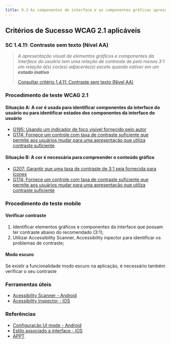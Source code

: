 ```yaml
---
title: 9.3 As componentes de interface e as componentes gráficas apresentam-se com um rácio de contraste de, no mínimo, 3 para 1
---
```


## Critérios de Sucesso WCAG 2.1 aplicáveis

### SC 1.4.11: Contraste sem texto (Nível AA)
>
> *A apresentação visual de elementos gráficos e componentes da interface do usuário tem uma relação de contraste de pelo menos 3:1 em relação à(s) cor(es) adjacente(s) exceto quando estiver em um **estado inativo***
>
> [Consultar critério 1.4.11: Contraste sem texto (Nível AA)](https://www.w3.org/WAI/WCAG21/Understanding/non-text-contrast.html)


### Procedimento de teste WCAG 2.1

#### Situação A: A cor é usada para identificar componentes da interface do usuário ou para identificar estados dos componentes da interface do usuário

- [G195: Usando um indicador de foco visível fornecido pelo autor](/tecnicas-procedimentos-de-teste/G195.md)
- [G174: Fornece um controle com taxa de contraste suficiente que permite aos usuários mudar para uma apresentação que utiliza contraste suficiente](/tecnicas-procedimentos-de-teste/G174.md)

#### Situação B: A cor é necessária para compreender o conteúdo gráfico

- [G207: Garantir que uma taxa de contraste de 3:1 seja fornecida para ícones](/tecnicas-procedimentos-de-teste/G207.md)
- [G174: Fornece um controle com taxa de contraste suficiente que permite aos usuários mudar para uma apresentação que utiliza contraste suficiente](/tecnicas-procedimentos-de-teste/G174.md)

### Procedimento de teste mobile

#### Verificar contraste

1. Identificar elementos gráficos e componentes da interface que possam ter contraste abaixo do recomendado (3:1);
2. Utilizar Accessibility Scanner, Accessibility inpector para identificar os problemas de contraste;

#### Modo escuro

Se existir a funcionalidade modo escuro na aplicação, é necessário também verificar o seu contraste 

### Ferramentas úteis
- [Acessibility Scanner - Android](https://developer.android.com/guide/topics/ui/accessibility/testing#accessibility-scanner)
- [Acessibility Inspector - IOS](https://developer.apple.com/documentation/accessibility/accessibility-inspector)

### Referências
- [Configuração UI mode - Android](https://developer.android.com/reference/android/content/res/Configuration#uiMode)
- [Estilo associado a interface - IOS](https://developer.apple.com/documentation/uikit/uitraitcollection/1651063-userinterfacestyle)
- [APPT](https://appt.org/en/guidelines/wcag/success-criterion-1-4-11#resources)











